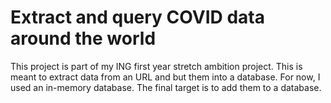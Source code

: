 # Extract and query COVID data around the world
This project is part of my ING first year stretch ambition project. This is meant to extract data from an URL and but them into a database. For now, I used an in-memory database. The final target is to add them to a database. 
